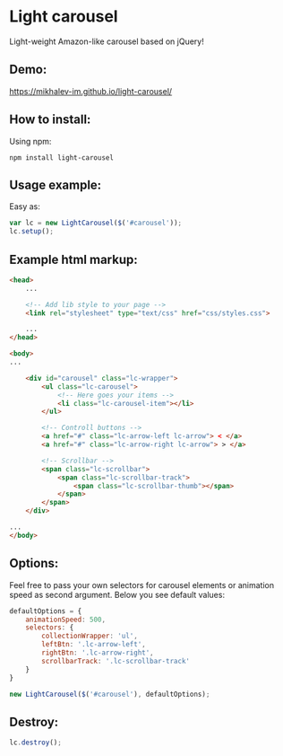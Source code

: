 # Light carousel
Light-weight Amazon-like carousel based on jQuery!

## Demo:
<a href="https://mikhalev-im.github.io/light-carousel/">https://mikhalev-im.github.io/light-carousel/</a>

## How to install:

Using npm: 

```
npm install light-carousel
```

## Usage example:

Easy as:

```js
var lc = new LightCarousel($('#carousel'));
lc.setup();
```

## Example html markup:

```html
<head>
	...

	<!-- Add lib style to your page -->
	<link rel="stylesheet" type="text/css" href="css/styles.css">

	...
</head>

<body>
...

	<div id="carousel" class="lc-wrapper">
		<ul class="lc-carousel">
			<!-- Here goes your items -->
			<li class="lc-carousel-item"></li>
		</ul>

		<!-- Controll buttons -->
		<a href="#" class="lc-arrow-left lc-arrow"> < </a>
		<a href="#" class="lc-arrow-right lc-arrow"> > </a>

		<!-- Scrollbar -->
		<span class="lc-scrollbar">
			<span class="lc-scrollbar-track">
				<span class="lc-scrollbar-thumb"></span>
			</span>
		</span>
	</div>

...
</body>
```

## Options:

Feel free to pass your own selectors for carousel elements or animation speed as second argument. Below you see default values:

```js
defaultOptions = {
	animationSpeed: 500,
	selectors: {
		collectionWrapper: 'ul',
		leftBtn: '.lc-arrow-left',
		rightBtn: '.lc-arrow-right',
		scrollbarTrack: '.lc-scrollbar-track'
	}
}

new LightCarousel($('#carousel'), defaultOptions);
```

## Destroy:

```js
lc.destroy();
```
